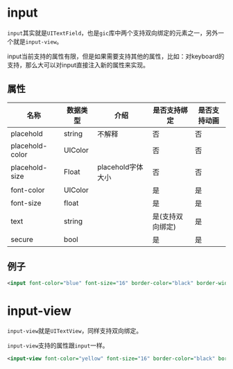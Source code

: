 # input

`input`其实就是`UITextField`，也是`gic`库中两个支持双向绑定的元素之一，另外一个就是`input-view`。

input当前支持的属性有限，但是如果需要支持其他的属性，比如：对keyboard的支持，那么大可以对input直接注入新的属性来实现。

## 属性

| 名称              | 数据类型    | 介绍            | 是否支持绑定    | 是否支持动画 |
| --------------- | ------- | ------------- | --------- | ------ |
| placehold       | string  | 不解释           | 否         | 否      |
| placehold-color | UIColor |               | 否         | 否      |
| placehold-size  | Float   | placehold字体大小 | 否         | 否      |
| font-color      | UIColor |               | 是         | 是      |
| font-size       | float   |               | 是         | 是      |
| text            | string  |               | 是(支持双向绑定) | 是      |
| secure          | bool    |               | 是         | 是      |

## 例子

```xml
<input font-color="blue" font-size="16" border-color="black" border-width="0.5" text="{{ exp=name,mode=2}}" placehold="请输入用户名" placehold-color="red" placehold-size="16" height="31"/>
```





# input-view

`input-view`就是`UITextView`，同样支持双向绑定。

`input-view`支持的属性跟`input`一样。



```Xml
<input-view font-color="yellow" font-size="16" border-color="black" border-width="0.5" text="你是input-view" placehold="请输入用户名" height="100"/>
```

